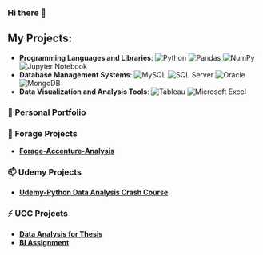 ### Hi there 👋

<!--
**moqiqiqi/moqiqiqi** is a ✨ _special_ ✨ repository because its `README.md` (this file) appears on your GitHub profile.
-->
## My Projects:
- **Programming Languages and Libraries**: ![Python](https://img.shields.io/badge/Python-3776AB?style=flat&logo=python&logoColor=white) ![Pandas](https://img.shields.io/badge/Pandas-150458?style=flat&logo=pandas&logoColor=white) ![NumPy](https://img.shields.io/badge/NumPy-013243?style=flat&logo=numpy&logoColor=white) ![Jupyter Notebook](https://img.shields.io/badge/Jupyter-F37626?style=flat&logo=jupyter&logoColor=white)  
- **Database Management Systems**: ![MySQL](https://img.shields.io/badge/MySQL-4479A1?style=flat&logo=mysql&logoColor=white) ![SQL Server](https://img.shields.io/badge/SQL_Server-CC2927?style=flat&logo=microsoft-sql-server&logoColor=white) ![Oracle](https://img.shields.io/badge/Oracle-F80000?style=flat&logo=oracle&logoColor=white) ![MongoDB](https://img.shields.io/badge/MongoDB-47A248?style=flat&logo=mongodb&logoColor=white)
- **Data Visualization and Analysis Tools**: ![Tableau](https://img.shields.io/badge/Tableau-E97627?style=flat&logo=tableau&logoColor=white) ![Microsoft Excel](https://img.shields.io/badge/Microsoft_Excel-217346?style=flat&logo=microsoft-excel&logoColor=white)




### 🔭 Personal Portfolio

### 🌱 Forage Projects 
* **[Forage-Accenture-Analysis](https://github.com/moqiqiqi/Python-Data-Analysis/blob/main/Forage/Accenture.ipynb)** 

### 📫 Udemy Projects
* **[Udemy-Python Data Analysis Crash Course](https://github.com/moqiqiqi/Python-Data-Analysis/tree/main/Udemy_Course_Practice_Projects)** 

### ⚡ UCC Projects
* **[Data Analysis for Thesis](https://github.com/moqiqiqi/Python-Data-Analysis/tree/main/UCC%20Projects)** 
* **[BI Assignment](https://github.com/moqiqiqi/Python-Data-Analysis/tree/main/UCC%20Projects)** 


